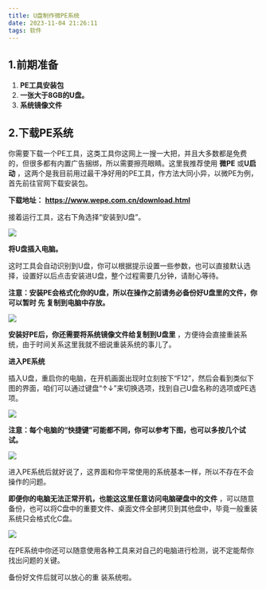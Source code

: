 ```yaml
---
title: U盘制作微PE系统
date: 2023-11-04 21:26:11
tags: 软件
---
```


## 1.前期准备

1. **PE工具安装包**
2. **一张大于8GB的U盘。**
3. **系统镜像文件**

## 2.下载PE系统

你需要下载一个PE工具，这类工具你这网上一搜一大把，并且大多数都是免费的，但很多都有内置广告捆绑，所以需要擦亮眼睛。这里我推荐使用 **微PE** 或**U启动** ，这两个是我目前用过最干净好用的PE工具，作方法大同小异，以微PE为例，首先前往官网下载安装包。

**下载地址：** **https://www.wepe.com.cn/download.html**

接着运行工具，这右下角选择“安装到U盘”。

![](./img/微PE1.png)

**将U盘插入电脑。**

这时工具会自动识别到U盘，你可以根据提示设置一些参数，也可以直接默认选择，设置好以后点击安装进U盘，整个过程需要几分钟，请耐心等待。

**注意：安装PE会格式化你的U盘，所以在操作之前请务必备份好U盘里的文件，你可以暂时 先 复制到电脑中存放。**

![](./img/微PE2.png)

**安装好PE后，你还需要将系统镜像文件给复制到U盘里** ，方便待会直接重装系统，由于时间关系这里我就不细说重装系统的事儿了。

**进入PE系统**

插入U盘，重启你的电脑，在开机画面出现时立刻按下“F12”，然后会看到类似下图的界面，咱们可以通过键盘“↑↓”来切换选项，找到自己U盘名称的选项或PE选项。

![](./img/微PE3.png)

**注意：每个电脑的“快捷键”可能都不同，你可以参考下图，也可以多按几个试试。**

![](./img/微PE4.png)

进入PE系统后就好说了，这界面和你平常使用的系统基本一样，所以不存在不会操作的问题。

**即便你的电脑无法正常开机，也能这这里任意访问电脑硬盘中的文件** ，可以随意备份，也可以将C盘中的重要文件、桌面文件全部拷贝到其他盘中，毕竟一般重装系统只会格式化C盘。

![](./img/微PE5.png)

在PE系统中你还可以随意使用各种工具来对自己的电脑进行检测，说不定能帮你找出问题的关键。

备份好文件后就可以放心的重 装系统啦。